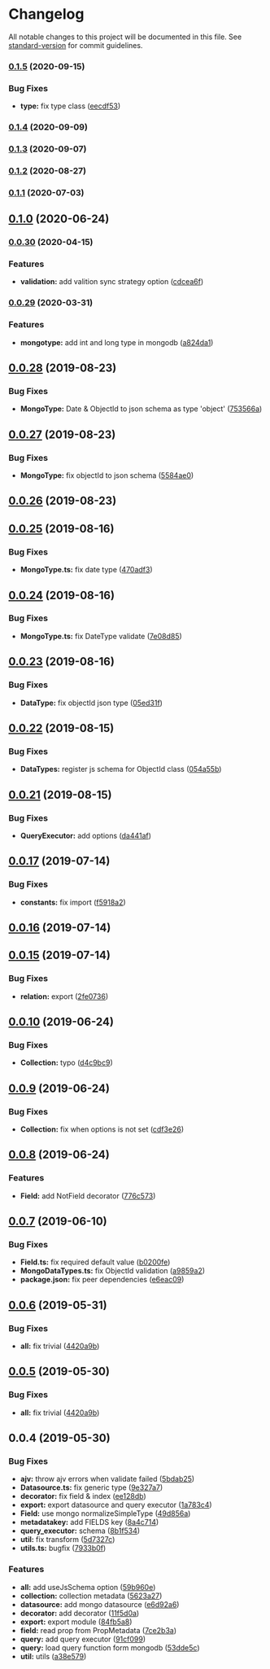 # Changelog

All notable changes to this project will be documented in this file. See [standard-version](https://github.com/conventional-changelog/standard-version) for commit guidelines.

### [0.1.5](https://github.com/vcwen/luren-mongo/compare/v0.1.4...v0.1.5) (2020-09-15)


### Bug Fixes

* **type:** fix type class ([eecdf53](https://github.com/vcwen/luren-mongo/commit/eecdf53c5ce27b5b2dc34c27cc1b8827b2cb42cd))

### [0.1.4](https://github.com/vcwen/luren-mongo/compare/v0.1.3...v0.1.4) (2020-09-09)

### [0.1.3](https://github.com/vcwen/luren-mongo/compare/v0.1.2...v0.1.3) (2020-09-07)

### [0.1.2](https://github.com/vcwen/luren-mongo/compare/v0.1.1...v0.1.2) (2020-08-27)

### [0.1.1](https://github.com/vcwen/luren-mongo/compare/v0.1.0...v0.1.1) (2020-07-03)

## [0.1.0](https://github.com/vcwen/luren-mongo/compare/v0.0.30...v0.1.0) (2020-06-24)

### [0.0.30](https://github.com/vcwen/luren-mongo/compare/v0.0.29...v0.0.30) (2020-04-15)


### Features

* **validation:** add valition sync strategy option ([cdcea6f](https://github.com/vcwen/luren-mongo/commit/cdcea6ff063a0e5c9543489dbf3b0d7fb983cb9a))

### [0.0.29](https://github.com/vcwen/luren-mongo/compare/v0.0.28...v0.0.29) (2020-03-31)


### Features

* **mongotype:** add int and long type in mongodb ([a824da1](https://github.com/vcwen/luren-mongo/commit/a824da17981627a9351c7ce6b8cb8f4ce42c390c))

<a name="0.0.28"></a>
## [0.0.28](https://github.com/vcwen/luren-mongo/compare/v0.0.27...v0.0.28) (2019-08-23)


### Bug Fixes

* **MongoType:** Date & ObjectId to json schema as type 'object' ([753566a](https://github.com/vcwen/luren-mongo/commit/753566a))



<a name="0.0.27"></a>
## [0.0.27](https://github.com/vcwen/luren-mongo/compare/v0.0.26...v0.0.27) (2019-08-23)


### Bug Fixes

* **MongoType:** fix objectId to json schema ([5584ae0](https://github.com/vcwen/luren-mongo/commit/5584ae0))



<a name="0.0.26"></a>
## [0.0.26](https://github.com/vcwen/luren-mongo/compare/v0.0.25...v0.0.26) (2019-08-23)



<a name="0.0.25"></a>
## [0.0.25](https://github.com/vcwen/luren-mongo/compare/v0.0.24...v0.0.25) (2019-08-16)


### Bug Fixes

* **MongoType.ts:** fix date type ([470adf3](https://github.com/vcwen/luren-mongo/commit/470adf3))



<a name="0.0.24"></a>
## [0.0.24](https://github.com/vcwen/luren-mongo/compare/v0.0.23...v0.0.24) (2019-08-16)


### Bug Fixes

* **MongoType.ts:** fix DateType validate ([7e08d85](https://github.com/vcwen/luren-mongo/commit/7e08d85))



<a name="0.0.23"></a>
## [0.0.23](https://github.com/vcwen/luren-mongo/compare/v0.0.22...v0.0.23) (2019-08-16)


### Bug Fixes

* **DataType:** fix objectId json type ([05ed31f](https://github.com/vcwen/luren-mongo/commit/05ed31f))



<a name="0.0.22"></a>
## [0.0.22](https://github.com/vcwen/luren-mongo/compare/v0.0.21...v0.0.22) (2019-08-15)


### Bug Fixes

* **DataTypes:** register js schema for ObjectId class ([054a55b](https://github.com/vcwen/luren-mongo/commit/054a55b))



<a name="0.0.21"></a>
## [0.0.21](https://github.com/vcwen/luren-mongo/compare/v0.0.20...v0.0.21) (2019-08-15)


### Bug Fixes

* **QueryExecutor:** add options ([da441af](https://github.com/vcwen/luren-mongo/commit/da441af))



<a name="0.0.17"></a>
## [0.0.17](https://github.com/vcwen/luren-mongo/compare/v0.0.16...v0.0.17) (2019-07-14)


### Bug Fixes

* **constants:** fix import ([f5918a2](https://github.com/vcwen/luren-mongo/commit/f5918a2))



<a name="0.0.16"></a>
## [0.0.16](https://github.com/vcwen/luren-mongo/compare/v0.0.15...v0.0.16) (2019-07-14)



<a name="0.0.15"></a>
## [0.0.15](https://github.com/vcwen/luren-mongo/compare/v0.0.13...v0.0.15) (2019-07-14)


### Bug Fixes

* **relation:** export ([2fe0736](https://github.com/vcwen/luren-mongo/commit/2fe0736))



<a name="0.0.10"></a>
## [0.0.10](https://github.com/vcwen/luren-mongo/compare/v0.0.9...v0.0.10) (2019-06-24)


### Bug Fixes

* **Collection:** typo ([d4c9bc9](https://github.com/vcwen/luren-mongo/commit/d4c9bc9))



<a name="0.0.9"></a>
## [0.0.9](https://github.com/vcwen/luren-mongo/compare/v0.0.8...v0.0.9) (2019-06-24)


### Bug Fixes

* **Collection:** fix when options is not set ([cdf3e26](https://github.com/vcwen/luren-mongo/commit/cdf3e26))



<a name="0.0.8"></a>
## [0.0.8](https://github.com/vcwen/luren-mongo/compare/v0.0.7...v0.0.8) (2019-06-24)


### Features

* **Field:** add NotField decorator ([776c573](https://github.com/vcwen/luren-mongo/commit/776c573))



<a name="0.0.7"></a>
## [0.0.7](https://github.com/vcwen/luren-mongo/compare/v0.0.6...v0.0.7) (2019-06-10)


### Bug Fixes

* **Field.ts:** fix required default value ([b0200fe](https://github.com/vcwen/luren-mongo/commit/b0200fe))
* **MongoDataTypes.ts:** fix ObjectId validation ([a9859a2](https://github.com/vcwen/luren-mongo/commit/a9859a2))
* **package.json:** fix peer dependencies ([e6eac09](https://github.com/vcwen/luren-mongo/commit/e6eac09))



<a name="0.0.6"></a>
## [0.0.6](https://github.com/vcwen/luren-mongo/compare/v0.0.4...v0.0.6) (2019-05-31)


### Bug Fixes

* **all:** fix trivial ([4420a9b](https://github.com/vcwen/luren-mongo/commit/4420a9b))



<a name="0.0.5"></a>
## [0.0.5](https://github.com/vcwen/luren-mongo/compare/v0.0.4...v0.0.5) (2019-05-30)


### Bug Fixes

* **all:** fix trivial ([4420a9b](https://github.com/vcwen/luren-mongo/commit/4420a9b))



<a name="0.0.4"></a>
## 0.0.4 (2019-05-30)


### Bug Fixes

* **ajv:** throw ajv errors when validate failed ([5bdab25](https://github.com/vcwen/luren-mongo/commit/5bdab25))
* **Datasource.ts:** fix generic type ([9e327a7](https://github.com/vcwen/luren-mongo/commit/9e327a7))
* **decorator:** fix field & index ([ee128db](https://github.com/vcwen/luren-mongo/commit/ee128db))
* **export:** export datasource and query executor ([1a783c4](https://github.com/vcwen/luren-mongo/commit/1a783c4))
* **Field:** use mongo normalizeSimpleType ([49d856a](https://github.com/vcwen/luren-mongo/commit/49d856a))
* **metadatakey:** add FIELDS key ([8a4c714](https://github.com/vcwen/luren-mongo/commit/8a4c714))
* **query_executor:** schema ([8b1f534](https://github.com/vcwen/luren-mongo/commit/8b1f534))
* **util:** fix transform ([5d7327c](https://github.com/vcwen/luren-mongo/commit/5d7327c))
* **utils.ts:** bugfix ([7933b0f](https://github.com/vcwen/luren-mongo/commit/7933b0f))


### Features

* **all:** add useJsSchema option ([59b960e](https://github.com/vcwen/luren-mongo/commit/59b960e))
* **collection:** collection metadata ([5623a27](https://github.com/vcwen/luren-mongo/commit/5623a27))
* **datasource:** add mongo datasource ([e6d92a6](https://github.com/vcwen/luren-mongo/commit/e6d92a6))
* **decorator:** add decorator ([11f5d0a](https://github.com/vcwen/luren-mongo/commit/11f5d0a))
* **export:** export module ([84fb5a8](https://github.com/vcwen/luren-mongo/commit/84fb5a8))
* **field:** read prop from PropMetadata ([7ce2b3a](https://github.com/vcwen/luren-mongo/commit/7ce2b3a))
* **query:** add query executor ([91cf099](https://github.com/vcwen/luren-mongo/commit/91cf099))
* **query:** load query function form mongodb ([53dde5c](https://github.com/vcwen/luren-mongo/commit/53dde5c))
* **util:** utils ([a38e579](https://github.com/vcwen/luren-mongo/commit/a38e579))
